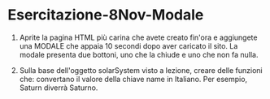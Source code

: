 # Esercitazione-8Nov-Modale

1. Aprite la pagina HTML più carina che avete creato fin'ora e aggiungete una MODALE
che appaia 10 secondi dopo aver caricato il sito. La modale presenta due bottoni, uno che la chiude e uno che non fa nulla.

2. Sulla base dell'oggetto solarSystem visto a lezione, creare delle funzioni che:
convertano il valore della chiave name in Italiano. Per esempio, Saturn diverrà Saturno.